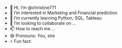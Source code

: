 - 👋 Hi, I’m @christine771
- 👀 I’m interested in Marketing and Financial prediction
- 🌱 I’m currently learning Python, SQL, Tableau
- 💞️ I’m looking to collaborate on ...
- 📫 How to reach me ...
- 😄 Pronouns: You, she
- ⚡ Fun fact: 

<!---
christine771/christine771 is a ✨ special ✨ repository because its `README.md` (this file) appears on your GitHub profile.
You can click the Preview link to take a look at your changes.
--->
